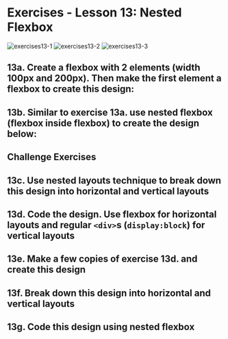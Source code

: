 # Exercises - Lesson 13: Nested Flexbox
![exercises13-1](https://user-images.githubusercontent.com/70604577/160039515-8d5c9d4b-b738-4642-af39-24e272d22240.png)
![exercises13-2](https://user-images.githubusercontent.com/70604577/160039523-bdf4b0fb-56a3-468e-a0d9-48e204ffcc89.png)
![exercises13-3](https://user-images.githubusercontent.com/70604577/160039532-00c02c22-3de4-4670-804c-acc651c1348d.png)

## 13a. Create a flexbox with 2 elements (width 100px and 200px). Then make the first element a flexbox to create this design:

## 13b. Similar to exercise 13a. use nested flexbox (flexbox inside flexbox) to create the design below:

## Challenge Exercises

## 13c. Use nested layouts technique to break down this design into horizontal and vertical layouts

## 13d. Code the design. Use flexbox for horizontal layouts and regular `<div>`s (`display:block`) for vertical layouts

## 13e. Make a few copies of exercise 13d. and create this design

## 13f. Break down this design into horizontal and vertical layouts

## 13g. Code this design using nested flexbox 